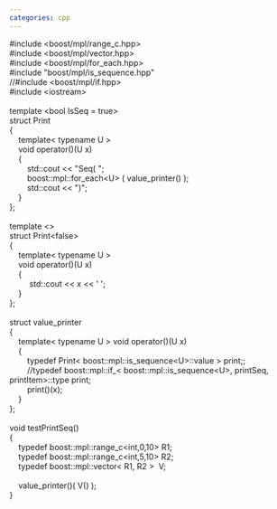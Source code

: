 ```yaml
---
categories: cpp
---
```

#include &lt;boost/mpl/range_c.hpp&gt;<br />#include &lt;boost/mpl/vector.hpp&gt;<br />#include &lt;boost/mpl/for_each.hpp&gt;<br />#include "boost/mpl/is_sequence.hpp"<br />//#include &lt;boost/mpl/if.hpp&gt;<br />#include &lt;iostream&gt;<br /><br />template &lt;bool IsSeq = true&gt;<br />struct Print<br />{<br />&nbsp;&nbsp; &nbsp;template&lt; typename U &gt;<br />&nbsp;&nbsp; &nbsp;void operator()(U x)<br />&nbsp;&nbsp; &nbsp;{<br />&nbsp;&nbsp; &nbsp;&nbsp;&nbsp; &nbsp;std::cout &lt;&lt; "Seq( ";<br />&nbsp;&nbsp; &nbsp;&nbsp;&nbsp; &nbsp;boost::mpl::for_each&lt;U&gt; ( value_printer() );<br />&nbsp;&nbsp; &nbsp;&nbsp;&nbsp; &nbsp;std::cout &lt;&lt; ")";<br />&nbsp;&nbsp; &nbsp;}<br />};<br /><br />template &lt;&gt;<br />struct Print&lt;false&gt;<br />{<br />&nbsp;&nbsp; &nbsp;template&lt; typename U &gt;<br />&nbsp;&nbsp; &nbsp;void operator()(U x)<br />&nbsp;&nbsp; &nbsp;{<br />&nbsp;&nbsp; &nbsp;&nbsp;&nbsp; &nbsp; std::cout &lt;&lt; x &lt;&lt; ' ';<br />&nbsp;&nbsp; &nbsp;}<br />};<br /><br />struct value_printer<br />{<br />&nbsp;&nbsp;&nbsp; template&lt; typename U &gt; void operator()(U x)<br />&nbsp;&nbsp;&nbsp; {<br />&nbsp;&nbsp; &nbsp;&nbsp;&nbsp; &nbsp;typedef Print&lt; boost::mpl::is_sequence&lt;U&gt;::value &gt; print;;<br />&nbsp;&nbsp; &nbsp;&nbsp;&nbsp; &nbsp;//typedef boost::mpl::if_&lt; boost::mpl::is_sequence&lt;U&gt;, printSeq, printItem&gt;::type print;<br />&nbsp;&nbsp; &nbsp;&nbsp;&nbsp; &nbsp;print()(x);<br />&nbsp;&nbsp;&nbsp; }<br />};<br /><br />void testPrintSeq()<br />{<br />&nbsp;&nbsp; &nbsp;typedef boost::mpl::range_c&lt;int,0,10&gt; R1;<br />&nbsp;&nbsp; &nbsp;typedef boost::mpl::range_c&lt;int,5,10&gt; R2;<br />&nbsp;&nbsp; &nbsp;typedef boost::mpl::vector&lt; R1, R2 &gt;&nbsp; V;<br /><br />&nbsp;&nbsp; &nbsp;value_printer()( V() );<br />}<br /><br />
